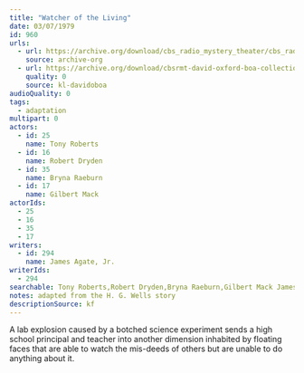 ```yaml
---
title: "Watcher of the Living"
date: 03/07/1979
id: 960
urls: 
  - url: https://archive.org/download/cbs_radio_mystery_theater/cbs_radio_mystery_theater-0951-1000.zip/cbs_radio_mystery_theater-0951-1000%2Fcbsrmt_0960_watchers_of_the_living.mp3
    source: archive-org
  - url: https://archive.org/download/cbsrmt-david-oxford-boa-collection/CBSRMT-790307-0960-Watchers-of-the-Living-(55-22)-[2007]-{BoA}.mp3
    quality: 0
    source: kl-davidoboa
audioQuality: 0
tags: 
  - adaptation
multipart: 0
actors:  
  - id: 25
    name: Tony Roberts  
  - id: 16
    name: Robert Dryden  
  - id: 35
    name: Bryna Raeburn  
  - id: 17
    name: Gilbert Mack
actorIds:  
  - 25  
  - 16  
  - 35  
  - 17
writers:  
  - id: 294
    name: James Agate, Jr.
writerIds:  
  - 294
searchable: Tony Roberts,Robert Dryden,Bryna Raeburn,Gilbert Mack James Agate, Jr.
notes: adapted from the H. G. Wells story
descriptionSource: kf
---
```

A lab explosion caused by a botched science experiment sends a high school principal and teacher into another dimension inhabited by floating faces that are able to watch the mis-deeds of others but are unable to do anything about it.